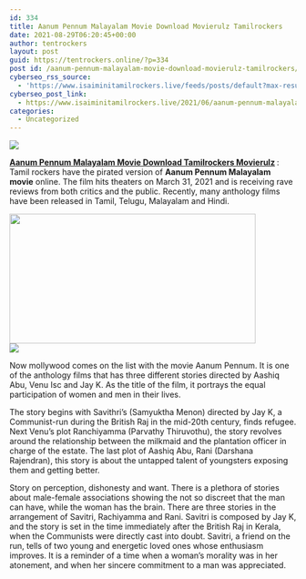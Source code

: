 ```yaml
---
id: 334
title: Aanum Pennum Malayalam Movie Download Movierulz Tamilrockers
date: 2021-08-29T06:20:45+00:00
author: tentrockers
layout: post
guid: https://tentrockers.online/?p=334
post id: /aanum-pennum-malayalam-movie-download-movierulz-tamilrockers/
cyberseo_rss_source:
  - 'https://www.isaiminitamilrockers.live/feeds/posts/default?max-results=150&start-index=1'
cyberseo_post_link:
  - https://www.isaiminitamilrockers.live/2021/06/aanum-pennum-malayalam-movie-download.html
categories:
  - Uncategorized
---
```

<div class="media_block">
  <img src="https://1.bp.blogspot.com/-V7MjTtrLhRc/YNvjX8rg41I/AAAAAAAAA-Q/3vyWo3k_mHQW6XCMt-e3MGHm3XDGsUVuQCLcBGAsYHQ/s72-w432-h228-c/aanumpennum-1624959147.jpg" class="media_thumbnail" />
</div>

<meta content="Aanum Pennum Malayalam Movie Download Tamilrockers Movierulz &nbsp; : Tamil rockers have the pirated version of&nbsp; Aanum Pennum Malayalam movie &nbsp;on..." name="twitter:description" />

  


<center>
</center>

**[Aanum Pennum Malayalam Movie Download Tamilrockers Movierulz](https://www.tamilrockers.co.nz/aanum-pennum-malayalam-movie-download-tamilrockers/)&nbsp;**: Tamil rockers have the pirated version of&nbsp;**Aanum Pennum Malayalam movie**&nbsp;online. The film hits theaters on March 31, 2021 and is receiving rave reviews from both critics and the public. Recently, many anthology films have been released in Tamil, Telugu, Malayalam and Hindi.

<div class="separator">
  <a href="https://1.bp.blogspot.com/-V7MjTtrLhRc/YNvjX8rg41I/AAAAAAAAA-Q/3vyWo3k_mHQW6XCMt-e3MGHm3XDGsUVuQCLcBGAsYHQ/s600/aanumpennum-1624959147.jpg"><img loading="lazy" border="0" data-original-height="338" data-original-width="600" height="228" src="https://1.bp.blogspot.com/-V7MjTtrLhRc/YNvjX8rg41I/AAAAAAAAA-Q/3vyWo3k_mHQW6XCMt-e3MGHm3XDGsUVuQCLcBGAsYHQ/w432-h228/aanumpennum-1624959147.jpg" width="432" /></a>
</div>



<div class="separator">
  <a href="https://bonepa.com/1d8ec7348b/2b6fd1dd06/?placementName=default"><img border="0" data-original-height="250" data-original-width="300" src="https://1.bp.blogspot.com/-nfbzYVobUik/YMlpOerzdgI/AAAAAAAAA3Y/aAupsOUs_WMY6Lv7R1OtZhI6OqaRh-YAwCPcBGAYYCw/s0/e854879156f0849f3d27a89db88ed039.png" /></a>
</div>

Now mollywood comes on the list with the movie Aanum Pennum. It is one of the anthology films that has three different stories directed by Aashiq Abu, Venu Isc and Jay K. As the title of the film, it portrays the equal participation of women and men in their lives.

The story begins with Savithri’s (Samyuktha Menon) directed by Jay K, a Communist-run during the British Raj in the mid-20th century, finds refugee. Next Venu’s plot Ranchiyamma (Parvathy Thiruvothu), the story revolves around the relationship between the milkmaid and the plantation officer in charge of the estate. The last plot of Aashiq Abu, Rani (Darshana Rajendran), this story is about the untapped talent of youngsters exposing them and getting better.

Story on perception, dishonesty and want. There is a plethora of stories about male-female associations showing the not so discreet that the man can have, while the woman has the brain. There are three stories in the arrangement of Savitri, Rachiyamma and Rani. Savitri is composed by Jay K, and the story is set in the time immediately after the British Raj in Kerala, when the Communists were directly cast into doubt. Savitri, a friend on the run, tells of two young and energetic loved ones whose enthusiasm improves. It is a reminder of a time when a woman’s morality was in her atonement, and when her sincere commitment to a man was appreciated.

<center>
</center>
